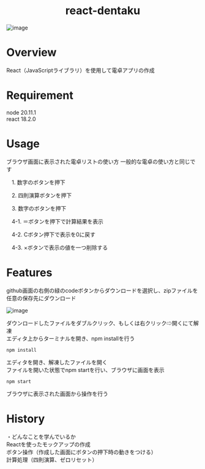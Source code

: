 <h1 align="center">
react-dentaku
</h1>

![image](https://github.com/user-attachments/assets/44c0d7a0-203b-4697-89a0-9989fed44315)


# Overview
React（JavaScriptライブラリ）を使用して電卓アプリの作成  

# Requirement
node 20.11.1  
react 18.2.0  

# Usage
ブラウザ画面に表示された電卓リストの使い方
一般的な電卓の使い方と同じです

　1. 数字のボタンを押下

　2. 四則演算ボタンを押下

　3. 数字のボタンを押下  

　4-1. ＝ボタンを押下で計算結果を表示  

　4-2. Cボタン押下で表示を0に戻す

　4-3.  ×ボタンで表示の値を一つ削除する

# Features
github画面の右側の緑のcodeボタンからダウンロードを選択し、zipファイルを任意の保存先にダウンロード  

![image](https://github.com/user-attachments/assets/6ff2d73e-94f5-4403-bad0-af4baf8b266b)


ダウンロードしたファイルをダブルクリック、もしくは右クリック⇨開くにて解凍  
エディタ上からターミナルを開き、npm installを行う  
```
npm install
```
エディタを開き、解凍したファイルを開く  
ファイルを開いた状態でnpm startを行い、ブラウザに画面を表示  
```
npm start
```
ブラウザに表示された画面から操作を行う

# History
・どんなことを学んでいるか  
Reactを使ったモックアップの作成  
ボタン操作（作成した画面にボタンの押下時の動きをつける）  
計算処理（四則演算、ゼロリセット）

